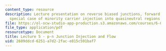 ```yaml
---
content_type: resource
description: Lecture presentation on reverse biased junctions, forward bias, and the
  special case of minority carrier injection into quasineutral regions.
file: https://ol-ocw-studio-app-production.s3.amazonaws.com/courses/6-012-microelectronic-devices-and-circuits-fall-2009/2609ddcd6251a7d22face815c591baf7_MIT6_012F09_lec05.pdf
file_type: application/pdf
resourcetype: Document
title: Lecture 5 - p-n Junction Injection and Flow
uid: 2609ddcd-6251-a7d2-2fac-e815c591baf7
---
```

